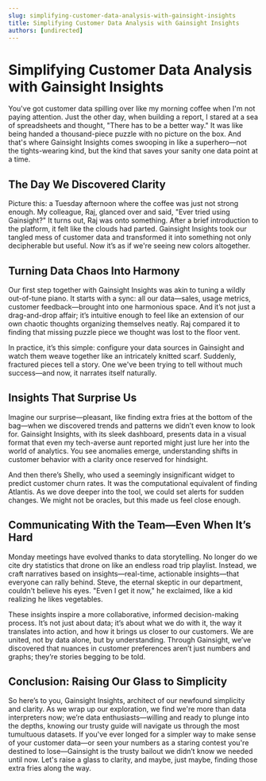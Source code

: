 ```yaml
---
slug: simplifying-customer-data-analysis-with-gainsight-insights
title: Simplifying Customer Data Analysis with Gainsight Insights
authors: [undirected]
---
```


# Simplifying Customer Data Analysis with Gainsight Insights

You've got customer data spilling over like my morning coffee when I'm not paying attention. Just the other day, when building a report, I stared at a sea of spreadsheets and thought, "There has to be a better way." It was like being handed a thousand-piece puzzle with no picture on the box. And that's where Gainsight Insights comes swooping in like a superhero—not the tights-wearing kind, but the kind that saves your sanity one data point at a time.

## The Day We Discovered Clarity

Picture this: a Tuesday afternoon where the coffee was just not strong enough. My colleague, Raj, glanced over and said, "Ever tried using Gainsight?" It turns out, Raj was onto something. After a brief introduction to the platform, it felt like the clouds had parted. Gainsight Insights took our tangled mess of customer data and transformed it into something not only decipherable but useful. Now it’s as if we're seeing new colors altogether.

## Turning Data Chaos Into Harmony

Our first step together with Gainsight Insights was akin to tuning a wildly out-of-tune piano. It starts with a sync: all our data—sales, usage metrics, customer feedback—brought into one harmonious space. And it’s not just a drag-and-drop affair; it’s intuitive enough to feel like an extension of our own chaotic thoughts organizing themselves neatly. Raj compared it to finding that missing puzzle piece we thought was lost to the floor vent.

In practice, it’s this simple: configure your data sources in Gainsight and watch them weave together like an intricately knitted scarf. Suddenly, fractured pieces tell a story. One we've been trying to tell without much success—and now, it narrates itself naturally.

## Insights That Surprise Us

Imagine our surprise—pleasant, like finding extra fries at the bottom of the bag—when we discovered trends and patterns we didn’t even know to look for. Gainsight Insights, with its sleek dashboard, presents data in a visual format that even my tech-averse aunt reported might just lure her into the world of analytics. You see anomalies emerge, understanding shifts in customer behavior with a clarity once reserved for hindsight.

And then there’s Shelly, who used a seemingly insignificant widget to predict customer churn rates. It was the computational equivalent of finding Atlantis. As we dove deeper into the tool, we could set alerts for sudden changes. We might not be oracles, but this made us feel close enough.

## Communicating With the Team—Even When It’s Hard

Monday meetings have evolved thanks to data storytelling. No longer do we cite dry statistics that drone on like an endless road trip playlist. Instead, we craft narratives based on insights—real-time, actionable insights—that everyone can rally behind. Steve, the eternal skeptic in our department, couldn't believe his eyes. "Even I get it now," he exclaimed, like a kid realizing he likes vegetables.

These insights inspire a more collaborative, informed decision-making process. It’s not just about data; it’s about what we do with it, the way it translates into action, and how it brings us closer to our customers. We are united, not by data alone, but by understanding. Through Gainsight, we’ve discovered that nuances in customer preferences aren’t just numbers and graphs; they’re stories begging to be told.

## Conclusion: Raising Our Glass to Simplicity

So here’s to you, Gainsight Insights, architect of our newfound simplicity and clarity. As we wrap up our exploration, we find we're more than data interpreters now; we’re data enthusiasts—willing and ready to plunge into the depths, knowing our trusty guide will navigate us through the most tumultuous datasets. If you've ever longed for a simpler way to make sense of your customer data—or seen your numbers as a staring contest you're destined to lose—Gainsight is the trusty bailout we didn’t know we needed until now. Let's raise a glass to clarity, and maybe, just maybe, finding those extra fries along the way.